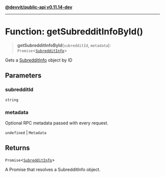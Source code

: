 [**@devvit/public-api v0.11.14-dev**](../../README.md)

---

# Function: getSubredditInfoById()

> **getSubredditInfoById**(`subredditId`, `metadata`): `Promise`\<[`SubredditInfo`](../type-aliases/SubredditInfo.md)\>

Gets a [SubredditInfo](../type-aliases/SubredditInfo.md) object by ID

## Parameters

### subredditId

`string`

### metadata

Optional RPC metadata passed with every request.

`undefined` | `Metadata`

## Returns

`Promise`\<[`SubredditInfo`](../type-aliases/SubredditInfo.md)\>

A Promise that resolves a SubredditInfo object.
